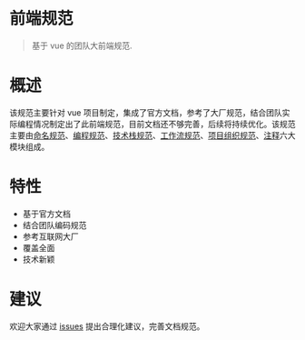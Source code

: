 # 前端规范

> 基于 vue 的团队大前端规范.

# 概述

该规范主要针对 vue 项目制定，集成了官方文档，参考了大厂规范，结合团队实际编程情况制定出了此前端规范，目前文档还不够完善，后续将持续优化。该规范主要由[命名规范](zh-cn/guide.md)、[编程规范](zh-cn/guide.md)、[技术栈规范](zh-cn/guide.md)、[工作流规范](zh-cn/guide.md)、[项目组织规范](zh-cn/guide.md)、[注释](zh-cn/guide.md)六大模块组成。

# 特性

- 基于官方文档
- 结合团队编码规范
- 参考互联网大厂
- 覆盖全面
- 技术新颖

# 建议

欢迎大家通过 [issues](https://github.com/w264747477/specification/issues/new) 提出合理化建议，完善文档规范。
